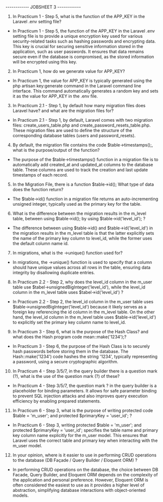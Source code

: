 ------------ JOBSHEET 3 ------------

1. In Practicum 1 - Step 5, what is the function of the APP_KEY in the  Laravel .env setting 
file?
- In Practicum 1 - Step 5, the function of the APP_KEY in the Laravel .env setting file is to provide a unique encryption key used for various security-related tasks such as hashing passwords and encrypting data. This key is crucial for securing sensitive information stored in the application, such as user passwords. It ensures that data remains secure even if the database is compromised, as the stored information will be encrypted using this key.

2. In Practicum 1, how do we generate value for APP_KEY?
- In Practicum 1, the value for APP_KEY is typically generated using the php artisan key:generate command in the Laravel command line interface. This command automatically generates a random key and sets it as the value for APP_KEY in the .env file.

3. In Practicum 2.1 - Step 1, by default how many migration files does Laravel have? and 
what are the migration files for?
- In Practicum 2.1 - Step 1, by default, Laravel comes with two migration files: create_users_table.php and create_password_resets_table.php. These migration files are used to define the structure of the corresponding database tables (users and password_resets).

4.  By default, the migration file contains the code $table->timestamps();, what is the 
purpose/output of the function?
- The purpose of the $table->timestamps() function in a migration file is to automatically add created_at and updated_at columns to the database table. These columns are used to track the creation and last update timestamps of each record.

5. In the Migration File, there is a function $table->id(); What type of data does the 
function return?
- The $table->id() function in a migration file returns an auto-incrementing unsigned integer, typically used as the primary key for the table.

6. What is the difference between the migration results in the m_level table, between using 
$table->id(); by using $table->id('level_id'); ?
- The difference between using $table->id() and $table->id('level_id') in the migration results in the m_level table is that the latter explicitly sets the name of the primary key column to level_id, while the former uses the default column name id.

7. In migrations,  what is the ->unique() function  used for?
- In migrations, the ->unique() function is used to specify that a column should have unique values across all rows in the table, ensuring data integrity by disallowing duplicate entries.

8. In Practicum 2.2 - Step 2, why does the level_id column  in the m_user table  use 
$tabel->unsignedBigInteger('level_id'), while the level_id column  in the m_level 
table  uses $tabel->id('level_id') ?
- In Practicum 2.2 - Step 2, the level_id column in the m_user table uses $table->unsignedBigInteger('level_id') because it likely serves as a foreign key referencing the id column in the m_level table. On the other hand, the level_id column in the m_level table uses $table->id('level_id') to explicitly set the primary key column name to level_id.

9. In Practicum 3 - Step 6, what is the purpose of the Hash Class? and what does the Hash 
program code mean::make('1234');?
- In Practicum 3 - Step 6, the purpose of the Hash Class is to securely hash passwords before storing them in the database. The Hash::make('1234') code hashes the string '1234', typically representing a password, using a secure cryptographic algorithm.

10. In Practicum 4 - Step 3/5/7, in the query builder there is a question mark (?), what is 
the use of the question mark (?) of these?
- In Practicum 4 - Step 3/5/7, the question mark ? in the query builder is a placeholder for binding parameters. It allows for safe parameter binding to prevent SQL injection attacks and also improves query execution efficiency by enabling prepared statements.

11. In Practicum 6 - Step 3, what is the purpose of writing protected code $table = 
'm_user'; and protected $primaryKey = 'user_id'; ?
- In Practicum 6 - Step 3, writing protected $table = 'm_user'; and protected $primaryKey = 'user_id'; specifies the table name and primary key column name explicitly for the m_user model. This ensures that Laravel uses the correct table and primary key when interacting with the m_user model.

12. In your opinion, where is it easier to use in performing CRUD operations to the database 
(DB Façade / Query Builder / Eloquent ORM) ?
- In performing CRUD operations on the database, the choice between DB Facade, Query Builder, and Eloquent ORM depends on the complexity of the application and personal preference. However, Eloquent ORM is often considered the easiest to use as it provides a higher level of abstraction, simplifying database interactions with object-oriented models.